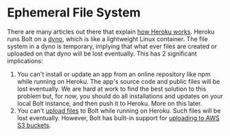 # Ephemeral File System

There are many articles out there that explain [how Heroku works](https://devcenter.heroku.com/articles/how-heroku-works). Heroku runs Bolt on a [dyno](https://devcenter.heroku.com/articles/dynos), which is like a lightweight Linux container. The file system in a dyno is temporary, implying that what ever files are created or uploaded on that dyno will be lost eventually. This has 2 significant implications:

1. You can't install or update an app from an online repository like npm while running on Heroku. The app's source code and public files will be lost eventually. We are hard at work to find the best solution to this problem but, for now, you should do all installations and updates on your local Bolt instance, and then push it to Heroku. More on this later.
2. You can't [upload files](/public-ui.md) to Bolt while running on Heroku. Such files will be lost eventually. However, Bolt has built-in support for [uploading to AWS S3 buckets](/uploading-to-aws-s3.md).



